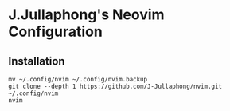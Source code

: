 # J.Jullaphong's Neovim Configuration

## Installation
```
mv ~/.config/nvim ~/.config/nvim.backup
git clone --depth 1 https://github.com/J-Jullaphong/nvim.git ~/.config/nvim
nvim
```
